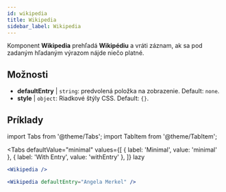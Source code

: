 ```yaml
---
id: wikipedia 
title: Wikipedia
sidebar_label: Wikipedia
---
```


Komponent **Wikipedia** prehľadá **Wikipédiu** a vráti záznam, ak sa pod zadaným hľadaným výrazom nájde niečo platné.

## Možnosti

* __defaultEntry__ | `string`: predvolená položka na zobrazenie. Default: `none`.
* __style__ | `object`: Riadkové štýly CSS. Default: `{}`.


## Príklady

import Tabs from '@theme/Tabs';
import TabItem from '@theme/TabItem';

<Tabs
    defaultValue="minimal"
    values={[
        { label: 'Minimal', value: 'minimal' },
        { label: 'With Entry', value: 'withEntry' },
    ]}
    lazy
>

<TabItem value="minimal">

```jsx live
<Wikipedia />
```

</TabItem>

<TabItem value="withEntry">

```jsx live
<Wikipedia defaultEntry="Angela Merkel" />
```

</TabItem>

</Tabs>
